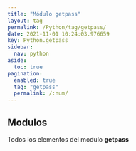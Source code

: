 ```yaml
---
title: "Módulo getpass"
layout: tag
permalink: /Python/tag/getpass/
date: 2021-11-01 10:24:03.976659
key: Python.getpass
sidebar: 
  nav: python
aside: 
  toc: true
pagination: 
  enabled: true
  tag: "getpass"
  permalink: /:num/
---
```


<h2>Modulos</h2>
Todos los elementos del modulo <strong>getpass</strong>

